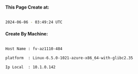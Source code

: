 
   
#### This Page Create at:

```bash

2024-06-06 - 03:49:24 UTC

```

#### Create By Machine:

```bash

Host Name : fv-az1110-484

platform  : Linux-6.5.0-1021-azure-x86_64-with-glibc2.35

Ip Local  : 10.1.0.142

```

